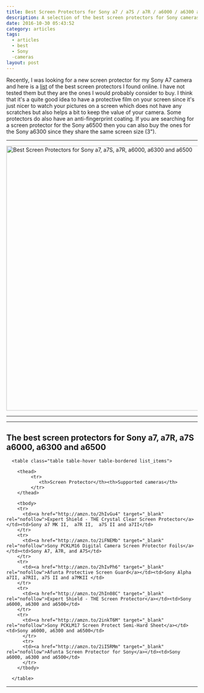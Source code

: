```yaml
---
title: Best Screen Protectors for Sony a7 / a7S / a7R / a6000 / a6300 and a6500
description: A selection of the best screen protectors for Sony cameras
date: 2016-10-30 05:43:52
category: articles
tags:
  - articles
  - best
  - Sony
  -cameras
layout: post
---
```

Recently, I was looking for a new screen protector for my Sony A7 camera and here is a <a href="#list">list</a> of the best screen protectors I found online. I have not tested them but they are the ones I would probably consider to buy. I think that it's a quite good idea to have a protective film on your screen since it's just nicer to watch your pictures on a screen which does not have any scratches but also helps a bit  to keep the value of your camera. Some protectors do also have an anti-fingerprint coating. If you are searching for a screen protector for the Sony a6500 then you can also buy the ones for the Sony a6300 since they share the same screen size (3").

---

<a data-flickr-embed="true"  href="https://www.flickr.com/photos/90204224@N07/11856929704/in/photolist-JgY3rP-JgVcbu-pL1rLX-oKUz7P-mxGyy5-mxCgY9-j4KS7u-j4MRmQ-hWKCES-hWKq4i-hWKr6t-hWKzsu-hWKA8C-hWLiTi-hWKKcY-hWKwz5-hWKjtk-hQVNGu-hQXMDd" title="Best Screen Protectors for Sony a7, a7S, a7R, a6000, a6300 and a6500"><img src="https://c1.staticflickr.com/3/2829/11856929704_c0e64fb9db_b.jpg" width="1024" height="699" alt="Best Screen Protectors for Sony a7, a7S, a7R, a6000, a6300 and a6500"></a><script async src="//embedr.flickr.com/assets/client-code.js" charset="utf-8"></script>

---
<!--more-->

<hr>

<h2 id="list">The best screen protectors for Sony a7, a7R, a7S a6000, a6300 and a6500</h2>

<div class="table-responsive">

      <table class="table table-hover table-bordered list_items">

        <thead>
             <tr>
                <th>Screen Protector</th><th>Supported cameras</th>
             </tr>
        </thead>

        <tbody>
        <tr>
          <td><a href="http://amzn.to/2hIvGu4" target="_blank" rel="nofollow">Expert Shield - THE Crystal Clear Screen Protector</a></td><td>Sony a7 MK II,  a7R II,  a7S II and a7II</td>
        </tr>
        <tr>
          <td><a href="http://amzn.to/2iFNEMb" target="_blank" rel="nofollow">Sony PCKLM16 Digital Camera Screen Protector Foils</a></td><td>Sony A7, A7R, and A7S</td>
        </tr>
        <tr>
          <td><a href="http://amzn.to/2hIvPh6" target="_blank" rel="nofollow">Afunta Protective Screen Guard</a></td><td>Sony Alpha a7II, a7RII, a7S II and a7MKII </td>
        </tr>
        <tr>
          <td><a href="http://amzn.to/2hIn08C" target="_blank" rel="nofollow">Expert Shield - THE Screen Protector</a></td><td>Sony a6000, a6300 and a6500</td>
        </tr>
        <tr>
          <td><a href="http://amzn.to/2inkT6M" target="_blank" rel="nofollow">Sony PCKLM17 Screen Protect Semi-Hard Sheet</a></td><td>Sony a6000, a6300 and a6500</td>
          </tr>
          <tr>
          <td><a href="http://amzn.to/2iI5RMm" target="_blank" rel="nofollow">Afunta Screen Protector for Sony</a></td><td>Sony a6000, a6300 and a6500</td>
          </tr>
        </tbody>

      </table>
</div>

<hr>

<script type="text/javascript">
amzn_assoc_placement = "adunit0";
amzn_assoc_search_bar = "false";
amzn_assoc_tracking_id = "hikeve-20";
amzn_assoc_search_bar_position = "top";
amzn_assoc_ad_mode = "search";
amzn_assoc_ad_type = "smart";
amzn_assoc_marketplace = "amazon";
amzn_assoc_region = "US";
amzn_assoc_title = "Amazon Search Results";
amzn_assoc_default_search_phrase = "sony screen protector";
amzn_assoc_default_category = "All";
amzn_assoc_linkid = "94ae095fd527d4f97d365afbd4404fcf";
</script>
<script src="//z-na.amazon-adsystem.com/widgets/onejs?MarketPlace=US"></script>

